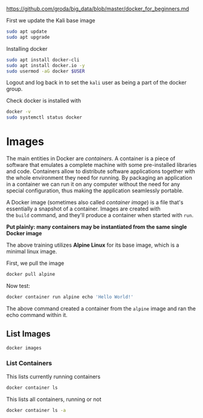 https://github.com/groda/big_data/blob/master/docker_for_beginners.md

First we update the Kali base image

```bash
sudo apt update
sudo apt upgrade
```

Installing docker
```bash
sudo apt install docker-cli
sudo apt install docker.io -y
sudo usermod -aG docker $USER
```

Logout and log back in to set the `kali` user as being a part of the docker group.

Check docker is installed with
```bash
docker -v
sudo systemctl status docker
```

# Images

The main entities in Docker are _containers_. A container is a piece of software that emulates a complete machine with some pre-installed libraries and code. Containers allow to distribute software applications together with the whole environment they need for running. By packaging an application in a container we can run it on any computer without the need for any special configuration, thus making the application seamlessly portable.

A Docker image (sometimes also called _container image_) is a file that's essentially a snapshot of a container. Images are created with the `build` command, and they'll produce a container when started with `run`.

**Put plainly: many containers may be instantiated from the same single Docker image**

The above training utilizes **Alpine Linux** for its base image, which is a minimal linux image.

First, we pull the image
```bash
docker pull alpine
```

Now test:

```bash
docker container run alpine echo 'Hello World!'
```

The above command created a container from the `alpine` image and ran the echo command within it.

## List Images
```bash
docker images
```

### List Containers

This lists currently running containers
```bash
docker container ls
```

This lists all containers, running or not
```bash
docker container ls -a
```
